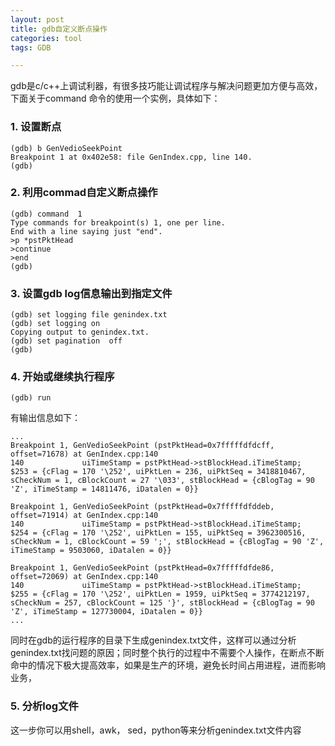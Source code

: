 ```yaml
---
layout: post
title: gdb自定义断点操作
categories: tool
tags: GDB

---
```


gdb是c/c++上调试利器，有很多技巧能让调试程序与解决问题更加方便与高效，下面关于command 命令的使用一个实例，具体如下：

### 1. 设置断点
```
(gdb) b GenVedioSeekPoint
Breakpoint 1 at 0x402e58: file GenIndex.cpp, line 140.
(gdb) 
```

### 2. 利用commad自定义断点操作
```
(gdb) command  1
Type commands for breakpoint(s) 1, one per line.
End with a line saying just "end".
>p *pstPktHead
>continue 
>end
(gdb) 
```

### 3. 设置gdb log信息输出到指定文件
```
(gdb) set logging file genindex.txt 
(gdb) set logging on
Copying output to genindex.txt.
(gdb) set pagination  off
(gdb)
```

### 4. 开始或继续执行程序
```
(gdb) run
```

有输出信息如下：

```
...
Breakpoint 1, GenVedioSeekPoint (pstPktHead=0x7fffffdfdcff, offset=71678) at GenIndex.cpp:140
140             uiTimeStamp = pstPktHead->stBlockHead.iTimeStamp;
$253 = {cFlag = 170 '\252', uiPktLen = 236, uiPktSeq = 3418810467, sCheckNum = 1, cBlockCount = 27 '\033', stBlockHead = {cBlogTag = 90 'Z', iTimeStamp = 14811476, iDatalen = 0}}

Breakpoint 1, GenVedioSeekPoint (pstPktHead=0x7fffffdfddeb, offset=71914) at GenIndex.cpp:140
140             uiTimeStamp = pstPktHead->stBlockHead.iTimeStamp;
$254 = {cFlag = 170 '\252', uiPktLen = 155, uiPktSeq = 3962300516, sCheckNum = 1, cBlockCount = 59 ';', stBlockHead = {cBlogTag = 90 'Z', iTimeStamp = 9503060, iDatalen = 0}}

Breakpoint 1, GenVedioSeekPoint (pstPktHead=0x7fffffdfde86, offset=72069) at GenIndex.cpp:140
140             uiTimeStamp = pstPktHead->stBlockHead.iTimeStamp;
$255 = {cFlag = 170 '\252', uiPktLen = 1959, uiPktSeq = 3774212197, sCheckNum = 257, cBlockCount = 125 '}', stBlockHead = {cBlogTag = 90 'Z', iTimeStamp = 127730004, iDatalen = 0}}
...
```

同时在gdb的运行程序的目录下生成genindex.txt文件，这样可以通过分析genindex.txt找问题的原因；同时整个执行的过程中不需要个人操作，在断点不断命中的情况下极大提高效率，如果是生产的环境，避免长时间占用进程，进而影响业务，

### 5. 分析log文件 
这一步你可以用shell，awk， sed，python等来分析genindex.txt文件内容 






